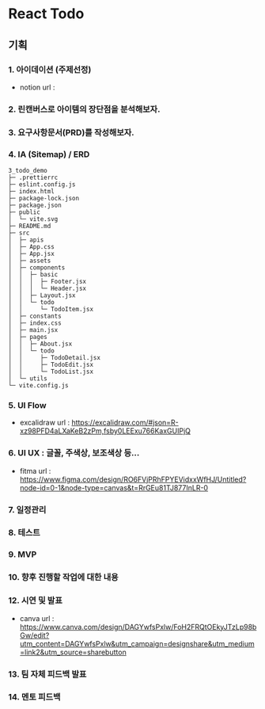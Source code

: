 # React Todo

## 기획

### 1. 아이데이션 (주제선정)
- notion url : 

### 2. 린캔버스로 아이템의 장단점을 분석해보자.
### 3. 요구사항문서(PRD)를 작성해보자.
### 4. IA (Sitemap)  /  ERD
```
3_todo_demo
├─ .prettierrc
├─ eslint.config.js
├─ index.html
├─ package-lock.json
├─ package.json
├─ public
│  └─ vite.svg
├─ README.md
├─ src
│  ├─ apis
│  ├─ App.css
│  ├─ App.jsx
│  ├─ assets
│  ├─ components
│  │  ├─ basic
│  │  │  ├─ Footer.jsx
│  │  │  └─ Header.jsx
│  │  ├─ Layout.jsx
│  │  └─ todo
│  │     └─ TodoItem.jsx
│  ├─ constants
│  ├─ index.css
│  ├─ main.jsx
│  ├─ pages
│  │  ├─ About.jsx
│  │  └─ todo
│  │     ├─ TodoDetail.jsx
│  │     ├─ TodoEdit.jsx
│  │     └─ TodoList.jsx
│  └─ utils
└─ vite.config.js

```

### 5. UI Flow
- excalidraw url : https://excalidraw.com/#json=R-xz98PFD4aLXaKeB2zPm,fsby0LEExu766KaxGUIPjQ

### 6. UI UX : 글꼴, 주색상, 보조색상 등...
- fitma url : https://www.figma.com/design/RO6FVjPRhFPYEVidxxWfHJ/Untitled?node-id=0-1&node-type=canvas&t=RrGEu81TJ877InLR-0

### 7. 일정관리
### 8. 테스트
### 9. MVP 
### 10. 향후 진행할 작업에 대한 내용
### 12. 시연 및 발표
- canva url : https://www.canva.com/design/DAGYwfsPxlw/FoH2FRQtOEkyJTzLp98bGw/edit?utm_content=DAGYwfsPxlw&utm_campaign=designshare&utm_medium=link2&utm_source=sharebutton
### 13. 팀 자체 피드백 발표
### 14. 멘토 피드백